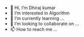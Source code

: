 - 👋 Hi, I’m Dhiraj kumar
- 👀 I’m interested in Algorithm
- 🌱 I’m currently learning ...
- 💞️ I’m looking to collaborate on ...
- 📫 How to reach me ...

<!---
mrdhiraj90/mrdhiraj90 is a ✨ special ✨ repository because its `README.md` (this file) appears on your GitHub profile.
You can click the Preview link to take a look at your changes.
--->
